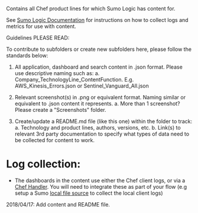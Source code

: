 Contains all Chef product lines for which Sumo Logic has content for.

See [Sumo Logic Documentation](https://help.sumologic.com/) for instructions on how to collect logs and metrics for use with content.

Guidelines PLEASE READ:

To contribute to subfolders or create new subfolders here, please follow the standards below:

1. All application, dashboard and search content in .json format. Please use descriptive naming such as:
   a. Company_TechnologyLine_ContentFunction. E.g. AWS_Kinesis_Errors.json or Sentinel_Vanguard_All.json

2. Relevant screenshot(s) in .png or equivalent format. Naming similar or equivalent to .json content it represents.
   a. More than 1 screenshot? Please create a "Screenshots" folder.

3. Create/update a README.md file (like this one) within the folder to track:
   a. Technology and product lines, authors, versions, etc.
   b. Link(s) to relevant 3rd party documentation to specify what types of data need to be collected for content to work.


# Log collection:
+ The dashboards in the content use either the Chef client logs, or via a [Chef Handler](https://github.com/duchatran/chef-handler-sumologic). You will need to integrate these as part of your flow (e.g setup a Sumo [local file source](https://help.sumologic.com/Send-Data/Sources/01Sources-for-Installed-Collectors/Local-File-Source) to collect the local client logs)

2018/04/17:
	Add content and README file. 
